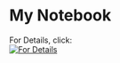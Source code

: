 # My Notebook

For Details, click:<br>
[![For Details](https://img.youtube.com/vi/vZEq5Q-Ua-w/hqdefault.jpg)](https://youtu.be/vZEq5Q-Ua-w)
